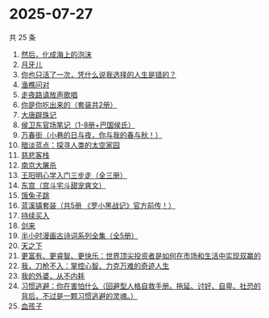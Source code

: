 # 2025-07-27

共 25 条

<!-- BEGIN WEREAD -->
<!-- 最后更新时间 2025-07-27 13:33:05 +0800 -->
1. [然后，化成海上的泡沫](https://weread.qq.com/web/bookDetail/1ee32af0813aba290g0178a0)
1. [月牙儿](https://weread.qq.com/web/bookDetail/86b32c00813ab8459g01177f)
1. [你也只活了一次，凭什么说我选择的人生是错的？](https://weread.qq.com/web/bookDetail/4a132d50813aba212g015722)
1. [渔樵问对](https://weread.qq.com/web/bookDetail/35832f205c021d3581f6374)
1. [走夜路请放声歌唱](https://weread.qq.com/web/bookDetail/57a32a205c75ec57a476e6b)
1. [你是你吃出来的（套装共2册）](https://weread.qq.com/web/bookDetail/ebd322f072550e0aebd4ff9)
1. [大唐辟珠记](https://weread.qq.com/web/bookDetail/1d3328e0813aba2a8g01648a)
1. [侯卫东官场笔记（1-8册+巴国侯氏）](https://weread.qq.com/web/bookDetail/0b0328b05c06490b0989939)
1. [万春街（小巷的日与夜，你与我的春与秋！）](https://weread.qq.com/web/bookDetail/22d322c0813aba25dg015534)
1. [暗淡蓝点：探寻人类的太空家园](https://weread.qq.com/web/bookDetail/e7132fa0813ab94f6g0181d5)
1. [慈悲客栈](https://weread.qq.com/web/bookDetail/fae322e0813aba214g01921b)
1. [南京大屠杀](https://weread.qq.com/web/bookDetail/ed4325105af547ed45154e5)
1. [王阳明心学入门三步走（全三册）](https://weread.qq.com/web/bookDetail/bef32c20813aba1dbg018aa3)
1. [东宫（宫斗宅斗甜宠爽文）](https://weread.qq.com/web/bookDetail/11532370813aba1dbg016696)
1. [饿兔子跳](https://weread.qq.com/web/bookDetail/52932270813aba08eg01417e)
1. [蓝溪镇套装（共5册  《罗小黑战记》官方前传！）](https://weread.qq.com/web/bookDetail/051321e0813ab7c85g0149bc)
1. [持续买入](https://weread.qq.com/web/bookDetail/474328c0813ab9918g0157ba)
1. [剑来](https://weread.qq.com/web/bookDetail/8e5326b07153adcf8e53d42)
1. [半小时漫画古诗词系列全集（全5册）](https://weread.qq.com/web/bookDetail/766321e071957a867662b85)
1. [天之下](https://weread.qq.com/web/bookDetail/4de326a0721770aa4de95f4)
1. [更富有、更睿智、更快乐：世界顶尖投资者是如何在市场和生活中实现双赢的](https://weread.qq.com/web/bookDetail/d4332ff0813ab71c4g014aae)
1. [我，刀枪不入：掌控心智、力克万难的奇迹人生](https://weread.qq.com/web/bookDetail/556326b0813aba244g01620e)
1. [我的外婆，从不内耗](https://weread.qq.com/web/bookDetail/1b732f30813ab8b37g0121a2)
1. [习惯逃避：你在害怕什么（回避型人格自救手册。拖延、讨好、自卑、社恐的背后，不过是一颗习惯逃避的灵魂。）](https://weread.qq.com/web/bookDetail/11832420813ab6b2fg01251b)
1. [血孩子](https://weread.qq.com/web/bookDetail/38032c60813ab9befg0176de)
<!-- END WEREAD -->